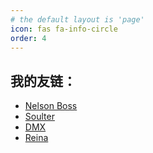 ```yaml
---
# the default layout is 'page'
icon: fas fa-info-circle
order: 4
---
```


## 我的友链：

- [Nelson Boss](https://bosswnx.xyz/)
- [Soulter](https://soulter.top/)
- [DMX](https://dmx20070206.github.io/)
- [Reina](https://www.cnblogs.com/si--nian)
